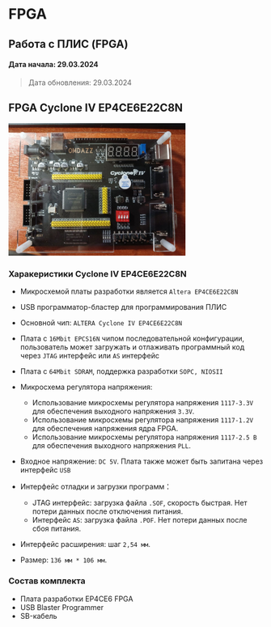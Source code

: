 # FPGA

## Работа с ПЛИС (FPGA)

#### Дата начала: 29.03.2024

> Дата обновления: 29.03.2024

## FPGA Cyclone IV EP4CE6E22C8N

<img src="./image/FPGA_front.jpg" width="350" heigth="100" alt="front FPGA">

### Харакеристики Cyclone IV EP4CE6E22C8N

- Микросхемой платы разработки является `Altera EP4CE6E22C8N`
- USB программатор-бластер для программирования ПЛИС
- Основной чип: `ALTERA Cyclone IV EP4CE6E22C8N`
- Плата с `16Mbit EPCS16N` чипом последовательной конфигурации, пользователь может загружать и отлаживать программный код через `JTAG` интерфейс или `AS` интерфейс
- Плата с `64Mbit SDRAM`, поддержка разработки `SOPC, NIOSII`
- Микросхема регулятора напряжения:
  - Использование микросхемы регулятора напряжения `1117-3.3V` для обеспечения выходного напряжения `3.3V`.
  - Использование микросхемы регулятора напряжения `1117-1.2V` для обеспечения напряжения ядра FPGA.
  - Использование микросхемы регулятора напряжения `1117-2.5 В` для обеспечения выходного напряжения `PLL`.
- Входное напряжение: `DC 5V`. Плата также может быть запитана через интерфейс `USB`
- Интерфейс отладки и загрузки программ：

  - JTAG интерфейс: загрузка файла `.SOF`, скорость быстрая. Нет потери данных после отключения питания.
  - Интерфейс `AS`: загрузка файла `.POF`. Нет потери данных после сбоя питания.

- Интерфейс расширения: шаг `2,54 мм`.
- Размер: `136 мм * 106 мм`.

### Состав комплекта
- Плата разработки EP4CE6 FPGA
- USB Blaster Programmer
- SB-кабель